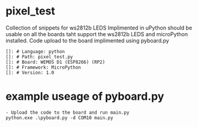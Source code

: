 # pixel_test

Collection of snippets for ws2812b LEDS 
Implimented in uPython should be usable on all the boards taht support the ws2812b LEDS and microPython installed.
Code upload to the board implimented using pyboard.py 
    
    []: # Language: python
    []: # Path: pixel_test.py
    []: # Board: WEMOS D1 (ESP8266) (RP2)
    []: # Framework: MicroPython
    []: # Version: 1.0

# example useage of pyboard.py

    - Upload the code to the board and run main.py
    python.exe .\pyboard.py -d COM10 main.py



